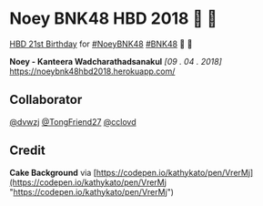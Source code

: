 # Noey BNK48 HBD 2018  :green_heart:  :frog: 

[HBD 21st Birthday](https://twitter.com/search?q=%23HBDNOEYBNK48&src=tyah "https://twitter.com/search?q=%23HBDNOEYBNK48&src=tyah") for [#NoeyBNK48](https://twitter.com/search?q=%23NoeyBNK48&src=tyah "https://twitter.com/search?q=%23NoeyBNK48&src=tyah") [#BNK48](https://twitter.com/search?q=%23BNK48&src=tyah "https://twitter.com/search?q=%23BNK48&src=tyah") :green_heart:  :frog: 

**Noey - Kanteera Wadcharathadsanakul** *[09 . 04 . 2018]*
https://noeybnk48hbd2018.herokuapp.com/

## Collaborator

[@dvwzj](https://github.com/dvwzj "https://github.com/dvwzj")
[@TongFriend27](https://github.com/TongFriend27 "https://github.com/TongFriend27")
[@cclovd](https://github.com/cclovd "https://github.com/cclovd")

## Credit

**Cake Background** via [https://codepen.io/kathykato/pen/VrerMj](https://codepen.io/kathykato/pen/VrerMj "https://codepen.io/kathykato/pen/VrerMj")
